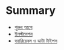 # Summary

* [শুরুর আগে](README.md)
* [ইনস্টলেশন](installation.md)
* [ভ্যারিয়েবল ও ডাটা টাইপস](variables.md)


